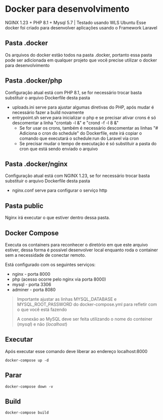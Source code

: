 # Docker para desenvolvimento
NGINX 1.23 + PHP 8.1 + Mysql 5.7 | Testado usando WLS Ubuntu
Esse docker foi criado para desenvolver aplicações usando o Framework Laravel

## Pasta .docker
Os arquivos do docker estão todos na pasta .docker, portanto essa pasta pode ser adicionada em qualquer projeto que você precise utilizar o docker para desenvolvimento

## Pasta .docker/php
Configuração atual está com PHP 8.1, se for necessário trocar basta substituir o arquivo Dockerfile desta pasta

  - uploads.ini serve para ajustar algumas diretivas do PHP, após mudar é necessário fazer a build novamente
  - entrypoint.sh serve para inicializar o php e se precisar ativar crons é só descomentar a linha "crontab -l &" e "crond -f -l 8 &"
    - Se for usar os crons, também é necessário descomentar as linhas "# Adiciona o cron do schedule" do Dockerfile, este irá copiar o comando que executará o schedule:run do Laravel via cron
    - Se precisar mudar o tempo de executação é só substituir a pasta do cron que está sendo enviado o arquivo

## Pasta .docker/nginx
Configuração atual está com NGINX 1.23, se for necessário trocar basta substituir o arquivo Dockerfile desta pasta

  - nginx.conf serve para configurar o serviço http

## Pasta public
Nginx irá executar o que estiver dentro dessa pasta.

## Docker Compose
Executa os containers para reconhecer o diretório em que este arquivo estiver, dessa forma é possível desenvolver local enquanto roda o container sem a necessidade de conectar remoto.

Está configurado com os seguintes serviços:
  - nginx - porta 8000
  - php (acesso ocorre pelo nginx via porta 8000)
  - mysql - porta 3306
  - adminer - porta 8080

> Importante ajustar as linhas MYSQL_DATABASE e MYSQL_ROOT_PASSWORD do docker-compose.yml para refletir com o que você está fazendo
>
> A conexão ao MySQL deve ser feita utilizando o nome do conteiner (*mysql*) e não (*localhost*)

## Executar
Após executar esse comando deve liberar ao endereço localhost:8000

```
docker-compose up -d
```

## Parar
```
docker-compose down -v
```

## Build
```
docker-compose build
```